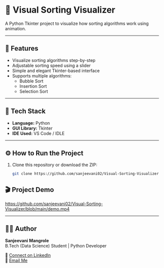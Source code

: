 # 🎨 Visual Sorting Visualizer

A Python Tkinter project to visualize how sorting algorithms work using animation.

---

## 🚀 Features
- Visualize sorting algorithms step-by-step  
- Adjustable sorting speed using a slider  
- Simple and elegant Tkinter-based interface  
- Supports multiple algorithms:  
  - Bubble Sort  
  - Insertion Sort  
  - Selection Sort  

---

## 🧠 Tech Stack
- **Language:** Python  
- **GUI Library:** Tkinter  
- **IDE Used:** VS Code / IDLE  

---

## ⚙️ How to Run the Project
1. Clone this repository or download the ZIP:
   ```bash
   git clone https://github.com/sanjeevani02/Visual-Sorting-Visualizer.git

## 🎬 Project Demo

https://github.com/sanjeevani02/Visual-Sorting-Visualizer/blob/main/demo.mp4

---

## 👩‍💻 Author

**Sanjeevani Mangrole**  
B.Tech (Data Science) Student | Python Developer  

📧 [Connect on LinkedIn](https://www.linkedin.com/in/sanjeevani-mangrole-72b616311)  
📩 [Email Me](sanjeevani02mangrole@gmail.com)


